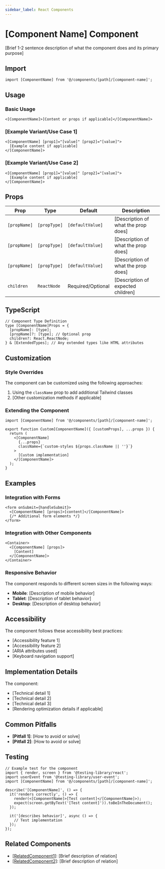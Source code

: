 ```yaml
---
sidebar_label: React Components
---
```


# [Component Name] Component

[Brief 1-2 sentence description of what the component does and its primary purpose]

## Import

```tsx
import [ComponentName] from '@/components/[path]/[component-name]';
```

## Usage

### Basic Usage

```tsx
<[ComponentName]>[Content or props if applicable]</[ComponentName]>
```

### [Example Variant/Use Case 1]

```tsx
<[ComponentName] [prop1]="[value]" [prop2]="[value]">
  [Example content if applicable]
</[ComponentName]>
```

### [Example Variant/Use Case 2]

```tsx
<[ComponentName] [prop1]="[value]" [prop2]="[value]">
  [Example content if applicable]
</[ComponentName]>
```

## Props

| Prop | Type | Default | Description |
|------|------|---------|-------------|
| `[propName]` | `[propType]` | `[defaultValue]` | [Description of what the prop does] |
| `[propName]` | `[propType]` | `[defaultValue]` | [Description of what the prop does] |
| `[propName]` | `[propType]` | `[defaultValue]` | [Description of what the prop does] |
| `children` | `ReactNode` | Required/Optional | [Description of expected children] |

## TypeScript

```tsx
// Component Type Definition
type [ComponentName]Props = {
  [propName]: [type];
  [propName]?: [type]; // Optional prop
  children?: React.ReactNode;
} & [ExtendedTypes]; // Any extended types like HTML attributes
```

## Customization

### Style Overrides

The component can be customized using the following approaches:

1. Using the `className` prop to add additional Tailwind classes
2. [Other customization methods if applicable]

### Extending the Component

```tsx
import [ComponentName] from '@/components/[path]/[component-name]';

export function Custom[ComponentName]({ [customProps], ...props }) {
  return (
    <[ComponentName] 
      {...props} 
      className={`custom-styles ${props.className || ''}`}
    >
      [Custom implementation]
    </[ComponentName]>
  );
}
```

## Examples

### Integration with Forms

```tsx
<form onSubmit={handleSubmit}>
  <[ComponentName] [props]>[content]</[ComponentName]>
  {/* Additional form elements */}
</form>
```

### Integration with Other Components

```tsx
<Container>
  <[ComponentName] [props]>
    [Content]
  </[ComponentName]>
</Container>
```

### Responsive Behavior

The component responds to different screen sizes in the following ways:

- **Mobile**: [Description of mobile behavior]
- **Tablet**: [Description of tablet behavior]
- **Desktop**: [Description of desktop behavior]

## Accessibility

The component follows these accessibility best practices:

- [Accessibility feature 1]
- [Accessibility feature 2]
- [ARIA attributes used]
- [Keyboard navigation support]

## Implementation Details

The component:

- [Technical detail 1]
- [Technical detail 2]
- [Technical detail 3]
- [Rendering optimization details if applicable]

## Common Pitfalls

- **[Pitfall 1]**: [How to avoid or solve]
- **[Pitfall 2]**: [How to avoid or solve]

## Testing

```tsx
// Example test for the component
import { render, screen } from '@testing-library/react';
import userEvent from '@testing-library/user-event';
import [ComponentName] from '@/components/[path]/[component-name]';

describe('[ComponentName]', () => {
  it('renders correctly', () => {
    render(<[ComponentName]>[Test content]</[ComponentName]>);
    expect(screen.getByText('[Test content]')).toBeInTheDocument();
  });
  
  it('[describes behavior]', async () => {
    // Test implementation
  });
});
```

## Related Components

- [[RelatedComponent1]](./[RelatedComponent1].md): [Brief description of relation]
- [[RelatedComponent2]](./[RelatedComponent2].md): [Brief description of relation]

